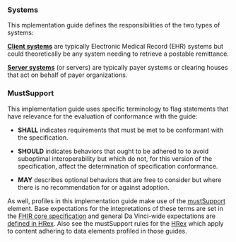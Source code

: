 ### Systems
This mplementation guide defines the responsibilities of the two types of systems:

[**Client systems**](CapabilityStatement-PostableRemittanceClientCapabilities.html) are typically Electronic Medical Record (EHR) systems but could theoretically be any system needing to retrieve a postable remittance.

[**Server systems**](CapabilityStatement-PostableRemittanceServerCapabilities.html) (or servers) are typically payer systems or clearing houses that act on behalf of payer organizations.

### MustSupport
This implementation guide uses specific terminology to flag statements that have relevance for the evaluation of conformance with the guide:

* **SHALL** indicates requirements that must be met to be conformant with the specification.

* **SHOULD** indicates behaviors that ought to be adhered to to avoid suboptimal interoperability but which do not, for this version of the specification, affect the determination of specification conformance.

* **MAY** describes optional behaviors that are free to consider but where there is no recommendation for or against adoption.

As well, profiles in this implementation guide make use of the [mustSupport]({{site.data.fhir.path}}profiling.html#mustsupport) element.  Base expectations for the intepretations of these terms are set in the [FHIR core specification]({{site.data.fhir.path}}conformance-rules.html#conflang) and general Da Vinci-wide expectations are [defined in HRex]({{site.data.fhir.ver.hrex}}/conformance.html).  Also see the mustSupport rules for the [HRex]({{site.data.fhir.ver.hrex}}/conformance.html#mustsupport) which apply to content adhering to data elements profiled in those guides.
